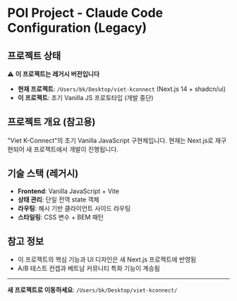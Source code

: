 # POI Project - Claude Code Configuration (Legacy)

## 프로젝트 상태
⚠️ **이 프로젝트는 레거시 버전입니다**
- **현재 프로젝트**: `/Users/bk/Desktop/viet-kconnect` (Next.js 14 + shadcn/ui)
- **이 프로젝트**: 초기 Vanilla JS 프로토타입 (개발 중단)

## 프로젝트 개요 (참고용)
"Viet K-Connect"의 초기 Vanilla JavaScript 구현체입니다. 현재는 Next.js로 재구현되어 새 프로젝트에서 개발이 진행됩니다.

## 기술 스택 (레거시)
- **Frontend**: Vanilla JavaScript + Vite
- **상태 관리**: 단일 전역 state 객체
- **라우팅**: 해시 기반 클라이언트 사이드 라우팅
- **스타일링**: CSS 변수 + BEM 패턴

## 참고 정보
- 이 프로젝트의 핵심 기능과 UI 디자인은 새 Next.js 프로젝트에 반영됨
- A/B 테스트 컨셉과 베트남 커뮤니티 특화 기능이 계승됨

---

**새 프로젝트로 이동하세요**: `/Users/bk/Desktop/viet-kconnect/`